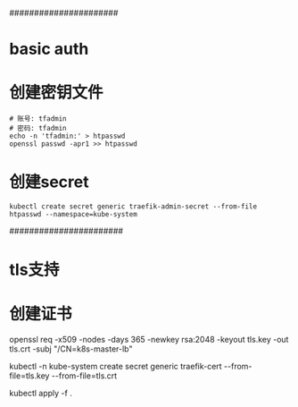 ######################
# basic auth

# 创建密钥文件

```
# 账号: tfadmin
# 密码: tfadmin
echo -n 'tfadmin:' > htpasswd
openssl passwd -apr1 >> htpasswd
```

# 创建secret

```
kubectl create secret generic traefik-admin-secret --from-file htpasswd --namespace=kube-system
```

#######################
# tls支持

# 创建证书
openssl req -x509 -nodes -days 365 -newkey rsa:2048 -keyout tls.key -out tls.crt -subj "/CN=k8s-master-lb"

kubectl -n kube-system create secret generic traefik-cert --from-file=tls.key --from-file=tls.crt

kubectl apply -f .
